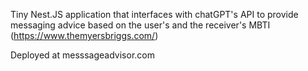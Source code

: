 Tiny Nest.JS application that interfaces with chatGPT's API to provide messaging advice based on the user's and the receiver's MBTI (https://www.themyersbriggs.com/)

Deployed at messsageadvisor.com
